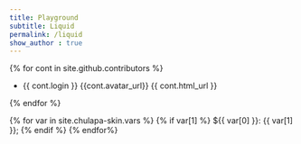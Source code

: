 ```yaml
---
title: Playground
subtitle: Liquid 
permalink: /liquid
show_author : true
---
```


{% for cont in site.github.contributors %}

- {{ cont.login }} {{cont.avatar_url}} {{ cont.html_url }}

{% endfor %}

{% for var in site.chulapa-skin.vars %}
  {% if var[1] %}
   ${{ var[0] }}: {{ var[1] }};
  {% endif %}
{% endfor%}

